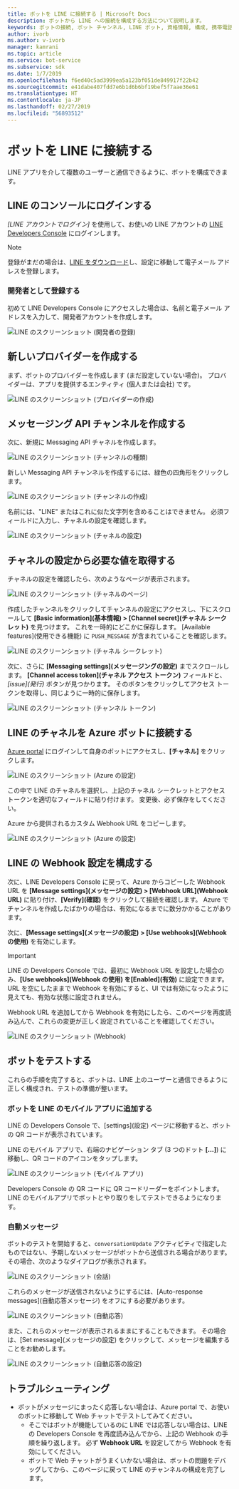 ```yaml
---
title: ボットを LINE に接続する | Microsoft Docs
description: ボットから LINE への接続を構成する方法について説明します。
keywords: ボットの接続, ボット チャンネル, LINE ボット, 資格情報, 構成, 携帯電話
author: ivorb
ms.author: v-ivorb
manager: kamrani
ms.topic: article
ms.service: bot-service
ms.subservice: sdk
ms.date: 1/7/2019
ms.openlocfilehash: f6ed40c5ad3999ea5a123bf051de849917f22b42
ms.sourcegitcommit: e41dabe407fdd7e6b1d6b6bf19bef5f7aae36e61
ms.translationtype: HT
ms.contentlocale: ja-JP
ms.lasthandoff: 02/27/2019
ms.locfileid: "56893512"
---
```

# <a name="connect-a-bot-to-line"></a>ボットを LINE に接続する

LINE アプリを介して複数のユーザーと通信できるように、ボットを構成できます。

## <a name="log-into-the-line-console"></a>LINE のコンソールにログインする

*[LINE アカウントでログイン]* を使用して、お使いの LINE アカウントの [LINE Developers Console](https://developers.line.biz/console/register/messaging-api/provider/) にログインします。 

> [!NOTE]
> 登録がまだの場合は、[LINE をダウンロード](https://line.me/)し、設定に移動して電子メール アドレスを登録します。

### <a name="register-as-a-developer"></a>開発者として登録する

初めて LINE Developers Console にアクセスした場合は、名前と電子メール アドレスを入力して、開発者アカウントを作成します。

![LINE のスクリーンショット (開発者の登録)](./media/channels/LINE-screenshot-1.png)

## <a name="create-a-new-provider"></a>新しいプロバイダーを作成する

まず、ボットのプロバイダーを作成します (まだ設定していない場合)。 プロバイダーは、アプリを提供するエンティティ (個人または会社) です。

![LINE のスクリーンショット (プロバイダーの作成)](./media/channels/LINE-screenshot-2.png)

## <a name="create-a-messaging-api-channel"></a>メッセージング API チャンネルを作成する

次に、新規に Messaging API チャネルを作成します。 

![LINE のスクリーンショット (チャンネルの種類)](./media/channels/LINE-channel-type-selection.png)

新しい Messaging API チャンネルを作成するには、緑色の四角形をクリックします。

![LINE のスクリーンショット (チャンネルの作成)](./media/channels/LINE-create-channel.png)

名前には、"LINE" またはこれに似た文字列を含めることはできません。 必須フィールドに入力し、チャネルの設定を確認します。

![LINE のスクリーンショット (チャネルの設定)](./media/channels/LINE-screenshot-4.png)

## <a name="get-necessary-values-from-your-channel-settings"></a>チャネルの設定から必要な値を取得する

チャネルの設定を確認したら、次のようなページが表示されます。

![LINE のスクリーンショット (チャネルのページ)](./media/channels/LINE-screenshot-5.png)

作成したチャンネルをクリックしてチャンネルの設定にアクセスし、下にスクロールして **[Basic information]\(基本情報\) > [Channel secret]\(チャネル シークレット\)** を見つけます。 これを一時的にどこかに保存します。 [Available features]\(使用できる機能\) に `PUSH_MESSAGE` が含まれていることを確認します。

![LINE のスクリーンショット (チャネル シークレット)](./media/channels/LINE-screenshot-6.png)

次に、さらに **[Messaging settings]\(メッセージングの設定\)** までスクロールします。 **[Channel access token]\(チャネル アクセス トークン\)** フィールドと、*[issue]\(発行\)* ボタンが見つかります。 そのボタンをクリックしてアクセス トークンを取得し、同じように一時的に保存します。

![LINE のスクリーンショット (チャンネル トークン)](./media/channels/LINE-screenshot-8.png)

## <a name="connect-your-line-channel-to-your-azure-bot"></a>LINE のチャネルを Azure ボットに接続する

[Azure portal](https://portal.azure.com/) にログインして自身のボットにアクセスし、**[チャネル]** をクリックします。 

![LINE のスクリーンショット (Azure の設定)](./media/channels/LINE-channel-setting-2.png)

この中で LINE のチャネルを選択し、上記のチャネル シークレットとアクセス トークンを適切なフィールドに貼り付けます。 変更後、必ず保存をしてください。

Azure から提供されるカスタム Webhook URL をコピーします。

![LINE のスクリーンショット (Azure の設定)](./media/channels/LINE-channel-setting-1.png)

## <a name="configure-line-webhook-settings"></a>LINE の Webhook 設定を構成する

次に、LINE Developers Console に戻って、Azure からコピーした Webhook URL を **[Message settings]\(メッセージの設定\) > [Webhook URL]\(Webhook URL\)** に貼り付け、**[Verify]\(確認\)** をクリックして接続を確認します。 Azure でチャンネルを作成したばかりの場合は、有効になるまでに数分かかることがあります。

次に、**[Message settings]\(メッセージの設定\) > [Use webhooks]\(Webhook の使用\)** を有効にします。

> [!IMPORTANT]
> LINE の Developers Console では、最初に Webhook URL を設定した場合のみ、**[Use webhooks]\(Webhook の使用\) を[Enabled]\(有効\)** に設定できます。 URL を空にしたままで Webhook を有効にすると、UI では有効になったように見えても、有効な状態に設定されません。

Webhook URL を追加してから Webhook を有効にしたら、このページを再度読み込んで、これらの変更が正しく設定されていることを確認してください。

![LINE のスクリーンショット (Webhook)](./media/channels/LINE-screenshot-9.png)

## <a name="test-your-bot"></a>ボットをテストする

これらの手順を完了すると、ボットは、LINE 上のユーザーと通信できるように正しく構成され、テストの準備が整います。

### <a name="add-your-bot-to-your-line-mobile-app"></a>ボットを LINE のモバイル アプリに追加する

LINE の Developers Console で、[settings]\(設定\) ページに移動すると、ボットの QR コードが表示されています。 

LINE のモバイル アプリで、右端のナビゲーション タブ (3 つのドット **[...]**) に移動し、QR コードのアイコンをタップします。 

![LINE のスクリーンショット (モバイル アプリ)](./media/channels/LINE-screenshot-12.jpg)

Developers Console の QR コードに QR コードリーダーをポイントします。 LINE のモバイルアプリでボットとやり取りをしてテストできるようになります。

### <a name="automatic-messages"></a>自動メッセージ

ボットのテストを開始すると、`conversationUpdate` アクティビティで指定したものではない、予期しないメッセージがボットから送信される場合があります。  その場合、次のようなダイアログが表示されます。

![LINE のスクリーンショット (会話)](./media/channels/LINE-screenshot-conversation.jpg)

これらのメッセージが送信されないようにするには、[Auto-response messages]\(自動応答メッセージ\) をオフにする必要があります。

![LINE のスクリーンショット (自動応答)](./media/channels/LINE-screenshot-10.png)

また、これらのメッセージが表示されるままにすることもできます。 その場合は、[Set message]\(メッセージの設定\) をクリックして、メッセージを編集することをお勧めします。

![LINE のスクリーンショット (自動応答の設定)](./media/channels/LINE-screenshot-11.png)

## <a name="troubleshooting"></a>トラブルシューティング

* ボットがメッセージにまったく応答しない場合は、Azure portal で、お使いのボットに移動して Web チャットでテストしてみてください。  
    * そこではボットが機能しているのに LINE では応答しない場合は、LINE の Developers Console を再度読み込んでから、上記の Webhook の手順を繰り返します。 必ず **Webhook URL** を設定してから Webhook を有効にしてください。
    * ボットで Web チャットがうまくいかない場合は、ボットの問題をデバッグしてから、このページに戻って LINE のチャンネルの構成を完了します。


